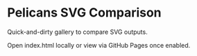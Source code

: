 # Pelicans SVG Comparison

Quick-and-dirty gallery to compare SVG outputs.

Open index.html locally or view via GitHub Pages once enabled.

